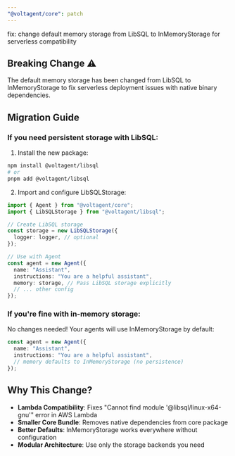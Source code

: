 ```yaml
---
"@voltagent/core": patch
---
```


fix: change default memory storage from LibSQL to InMemoryStorage for serverless compatibility

## Breaking Change ⚠️

The default memory storage has been changed from LibSQL to InMemoryStorage to fix serverless deployment issues with native binary dependencies.

## Migration Guide

### If you need persistent storage with LibSQL:

1. Install the new package:

```bash
npm install @voltagent/libsql
# or
pnpm add @voltagent/libsql
```

2. Import and configure LibSQLStorage:

```typescript
import { Agent } from "@voltagent/core";
import { LibSQLStorage } from "@voltagent/libsql";

// Create LibSQL storage
const storage = new LibSQLStorage({
  logger: logger, // optional
});

// Use with Agent
const agent = new Agent({
  name: "Assistant",
  instructions: "You are a helpful assistant",
  memory: storage, // Pass LibSQL storage explicitly
  // ... other config
});
```

### If you're fine with in-memory storage:

No changes needed! Your agents will use InMemoryStorage by default:

```typescript
const agent = new Agent({
  name: "Assistant",
  instructions: "You are a helpful assistant",
  // memory defaults to InMemoryStorage (no persistence)
});
```

## Why This Change?

- **Lambda Compatibility**: Fixes "Cannot find module '@libsql/linux-x64-gnu'" error in AWS Lambda
- **Smaller Core Bundle**: Removes native dependencies from core package
- **Better Defaults**: InMemoryStorage works everywhere without configuration
- **Modular Architecture**: Use only the storage backends you need
